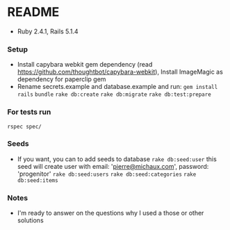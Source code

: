 # README
* Ruby 2.4.1, Rails 5.1.4
### Setup
* Install capybara webkit gem dependency (read https://github.com/thoughtbot/capybara-webkit), Install ImageMagic as dependency for paperclip gem
* Rename secrets.example and database.example and run:
`gem install rails`
`bundle`
`rake db:create`
`rake db:migrate`
`rake db:test:prepare`

### For tests run 
`rspec spec/`

### Seeds
* If you want, you can to add seeds to database
`rake db:seed:user` this seed will create user with email: 'pierre@michaux.com', password: 'progenitor'
`rake db:seed:users`
`rake db:seed:categories`
`rake db:seed:items`
### Notes
* I'm ready to answer on the questions why I used a those or other solutions
